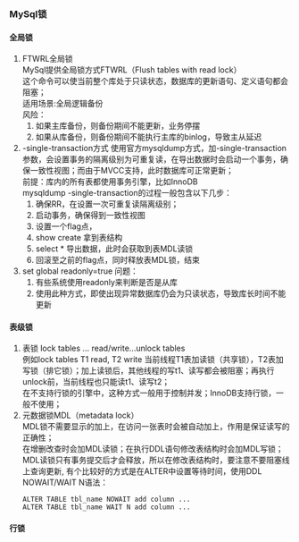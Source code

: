 ### MySql锁
#### 全局锁
1. FTWRL全局锁  
MySql提供全局锁方式FTWRL（Flush tables with read lock）   
这个命令可以使当前整个库处于只读状态，数据库的更新语句、定义语句都会阻塞；  
适用场景:全局逻辑备份   
风险：
    1. 如果主库备份，则备份期间不能更新，业务停摆
    2. 如果从库备份，则备份期间不能执行主库的binlog，导致主从延迟
2. -single-transaction方式
使用官方mysqldump方式，加-single-transaction参数，会设置事务的隔离级别为可重复读，在导出数据时会启动一个事务，确保一致性视图；而由于MVCC支持，此时数据库可正常更新；   
前提：库内的所有表都使用事务引擎，比如InnoDB   
mysqldump -single-transaction的过程一般包含以下几步：
    1. 确保RR，在设置一次可重复读隔离级别；
    2. 启动事务，确保得到一致性视图
    3. 设置一个flag点，
    4. show create 拿到表结构
    5. select * 导出数据，此时会获取到表MDL读锁
    6. 回滚至之前的flag点，同时释放表MDL锁，结束
3. set global readonly=true
问题： 
    1. 有些系统使用readonly来判断是否是从库
    2. 使用此种方式，即使出现异常数据库仍会为只读状态，导致库长时间不能更新
#### 表级锁
1. 表锁 lock tables ... read/write...unlock tables   
    例如lock tables T1 read, T2 write     当前线程T1表加读锁（共享锁），T2表加写锁（排它锁）；加上读锁后，其他线程的写t1、读写都会被阻塞；再执行unlock前，当前线程也只能读t1、读写t2；   
    在不支持行锁的引擎中，这种方式一般用于控制并发；InnoDB支持行锁，一般不使用；
2. 元数据锁MDL（metadata lock）   
    MDL锁不需要显示的加上，在访问一张表时会被自动加上，作用是保证读写的正确性；   
    在增删改查时会加MDL读锁；在执行DDL语句修改表结构时会加MDL写锁；   
    MDL读锁只有事务提交后才会释放，所以在修改表结构时，要注意不要阻塞线上查询更新,
    有个比较好的方式是在ALTER中设置等待时间，使用DDL NOWAIT/WAIT N语法：
    ```
    ALTER TABLE tbl_name NOWAIT add column ...
    ALTER TABLE tbl_name WAIT N add column ... 
    ```
#### 行锁